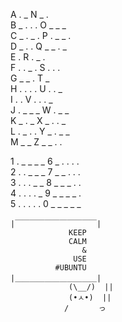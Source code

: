  A  . _    		  N  _ .    
 B  _ . . .     O  _ _ _    
 C  _ . _ .     P  . _ _ .    
 D  _ . .    	  Q  _ _ . _    
 E  .    			  R  . _ .    
 F  . . _ .     S  . . .     
 G  _ _ .   	  T  _     
 H  . . . .     U  . . _    
 I  . .    		  V  . . . _    
 J  . _ _ _     W  . _ _     
 K  _ . _    	  X  _ . . _    
 L  . _ . .     Y  _ . _ _    
 M  _ _     	  Z  _ _ . .     
							 
 1  . _ _ _ _   6  _ . . . .     
 2  . . _ _ _   7  _ _ . . .     
 3  . . . _ _   8  _ _ _ . .     
 4  . . . . _   9  _ _ _ _ .     
 5  . . . . .   0  _ _ _ _ _  




```
|￣￣￣￣￣￣￣￣￣￣￣|
             KEEP       
             CALM       
                &       
              USE       
          #UBUNTU       
|＿＿＿＿＿＿＿＿＿＿＿|
             (\__/)  || 
             (•ㅅ•)  || 
            /  　   っ  
                        
```
